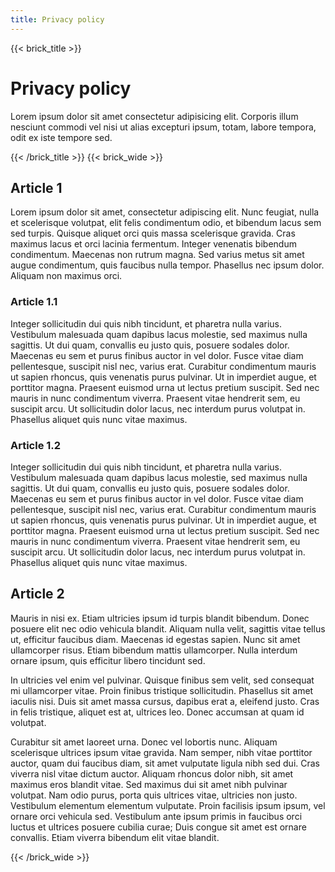 ```yaml
---
title: Privacy policy
---
```

{{< brick_title >}}

# Privacy policy

Lorem ipsum dolor sit amet consectetur adipisicing elit. Corporis illum nesciunt commodi vel nisi ut alias excepturi ipsum, totam, labore tempora, odit ex iste tempore sed.

{{< /brick_title >}}
{{< brick_wide >}}

## Article 1

Lorem ipsum dolor sit amet, consectetur adipiscing elit. Nunc feugiat, nulla et scelerisque volutpat, elit felis condimentum odio, et bibendum lacus sem sed turpis. Quisque aliquet orci quis massa scelerisque gravida. Cras maximus lacus et orci lacinia fermentum. Integer venenatis bibendum condimentum. Maecenas non rutrum magna. Sed varius metus sit amet augue condimentum, quis faucibus nulla tempor. Phasellus nec ipsum dolor. Aliquam non maximus orci.

### Article 1.1

Integer sollicitudin dui quis nibh tincidunt, et pharetra nulla varius. Vestibulum malesuada quam dapibus lacus molestie, sed maximus nulla sagittis. Ut dui quam, convallis eu justo quis, posuere sodales dolor. Maecenas eu sem et purus finibus auctor in vel dolor. Fusce vitae diam pellentesque, suscipit nisl nec, varius erat. Curabitur condimentum mauris ut sapien rhoncus, quis venenatis purus pulvinar. Ut in imperdiet augue, et porttitor magna. Praesent euismod urna ut lectus pretium suscipit. Sed nec mauris in nunc condimentum viverra. Praesent vitae hendrerit sem, eu suscipit arcu. Ut sollicitudin dolor lacus, nec interdum purus volutpat in. Phasellus aliquet quis nunc vitae maximus.

### Article 1.2

Integer sollicitudin dui quis nibh tincidunt, et pharetra nulla varius. Vestibulum malesuada quam dapibus lacus molestie, sed maximus nulla sagittis. Ut dui quam, convallis eu justo quis, posuere sodales dolor. Maecenas eu sem et purus finibus auctor in vel dolor. Fusce vitae diam pellentesque, suscipit nisl nec, varius erat. Curabitur condimentum mauris ut sapien rhoncus, quis venenatis purus pulvinar. Ut in imperdiet augue, et porttitor magna. Praesent euismod urna ut lectus pretium suscipit. Sed nec mauris in nunc condimentum viverra. Praesent vitae hendrerit sem, eu suscipit arcu. Ut sollicitudin dolor lacus, nec interdum purus volutpat in. Phasellus aliquet quis nunc vitae maximus.

## Article 2

Mauris in nisi ex. Etiam ultricies ipsum id turpis blandit bibendum. Donec posuere elit nec odio vehicula blandit. Aliquam nulla velit, sagittis vitae tellus ut, efficitur faucibus diam. Maecenas id egestas sapien. Nunc sit amet ullamcorper risus. Etiam bibendum mattis ullamcorper. Nulla interdum ornare ipsum, quis efficitur libero tincidunt sed.

In ultricies vel enim vel pulvinar. Quisque finibus sem velit, sed consequat mi ullamcorper vitae. Proin finibus tristique sollicitudin. Phasellus sit amet iaculis nisi. Duis sit amet massa cursus, dapibus erat a, eleifend justo. Cras in felis tristique, aliquet est at, ultrices leo. Donec accumsan at quam id volutpat.

Curabitur sit amet laoreet urna. Donec vel lobortis nunc. Aliquam scelerisque ultrices ipsum vitae gravida. Nam semper, nibh vitae porttitor auctor, quam dui faucibus diam, sit amet vulputate ligula nibh sed dui. Cras viverra nisl vitae dictum auctor. Aliquam rhoncus dolor nibh, sit amet maximus eros blandit vitae. Sed maximus dui sit amet nibh pulvinar volutpat. Nam odio purus, porta quis ultrices vitae, ultricies non justo. Vestibulum elementum elementum vulputate. Proin facilisis ipsum ipsum, vel ornare orci vehicula sed. Vestibulum ante ipsum primis in faucibus orci luctus et ultrices posuere cubilia curae; Duis congue sit amet est ornare convallis. Etiam viverra bibendum elit vitae blandit. 

{{< /brick_wide >}}
